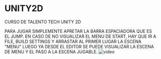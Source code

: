 # UNITY2D
CURSO DE TALENTO TECH UNITY 2D

PARA JUGAR SIMPLEMENTE APRETAR LA BARRA ESPACIADORA QUE ES EL JUMP.
EN CASO DE NO VISUALIZAR EL MENU DE START, HAY QUE IR A FILE, BUILD SETTINGS Y ARRASTAR AL PRIMER LUGAR LA ESCENA "MENU"
LUEGO YA DESDE EL EDITOR SE PUEDE VISUALIZAR LA ESCENA DE MENU Y EL PASO A LA ESCENA JUGABLE.
![video]([https://www.veed.io/view/es-ES/eff936e7-6562-4f47-8dbb-dbe695431f8a?panel=](https://vimeo.com/1085799510/56d3e35a81))

